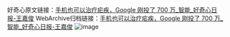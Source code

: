 好奇心原文链接：[手机也可以治疗疟疾，Google 刚投了 700 万_智能_好奇心日报-王嘉俊](https://www.qdaily.com/articles/4677.html)
WebArchive归档链接：[手机也可以治疗疟疾，Google 刚投了 700 万_智能_好奇心日报-王嘉俊](http://web.archive.org/web/20190623162416/https://www.qdaily.com/articles/4677.html)
![image](http://ww3.sinaimg.cn/large/007d5XDply1g3w5s3wo9hj30u02f6e81)
